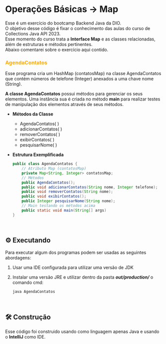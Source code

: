 # Operações Básicas -> Map
Esse é um exercício do bootcamp Backend Java da DIO. <br>
O objetivo desse código é fixar o conhecimento das aulas do curso de Collections Java API 2023. <br>
Esse momento do curso trata a **Interface Map** e as classes relacionadas, além de estruturas e métodos pertinentes. <br>
Abaixo comentarei sobre o exercício aqui contido.

### <span style="color: #FA0">AgendaContatos</span>
Esse programa cria um HashMap (contatosMap) na classe AgendaContatos que contém números de telefone (Integer) anexados a uma chave nome (String). <br>

**A classe AgendaContatos** possui métodos para gerenciar os seus elementos. Uma instância sua é criada no método **main** para realizar testes de manipulação dos elementos através de seus métodos. <br>

- **Métodos da Classe**
    - AgendaContatos( )
    - adicionarContatos( )
    - removerContatos( )
    - exibirContatos( )
    - pesquisarNome( )

- **Estrutura Exemplificada**
    ```java
    public class AgendaContatos {
        // Atributo Map (contatosMap)
        private Map<String, Integer> contatosMap;
        // Métodos
        public AgendaContatos();
        public void adicionarContatos(String nome, Integer telefone);
        public void removerContatos(String nome);
        public void exibirContatos();
        public Integer pesquisarNome(String nome);
        // Main testando os métodos acima
        public static void main(String[] args)
    }
    ```

<br>

## :gear: Executando
Para executar algum dos programas podem ser usadas as seguintes abordagens: <br>
1. Usar uma IDE configurada para utilizar uma versão de JDK

2. Instalar uma versão JRE e utilizar dentro da pasta **_out/production/_** o comando cmd: 
    ```
    java AgendaContatos
    ```
<br>

## :hammer_and_wrench: Construção
Esse código foi construido usando como linguagem apenas Java e usando o **IntelliJ** como IDE.
